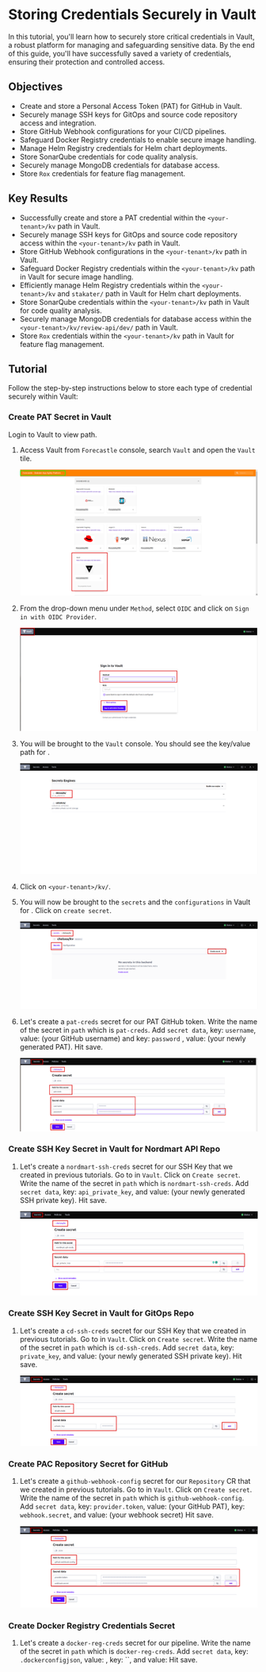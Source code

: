 # Storing Credentials Securely in Vault

In this tutorial, you'll learn how to securely store critical credentials in Vault, a robust platform for managing and safeguarding sensitive data. By the end of this guide, you'll have successfully saved a variety of credentials, ensuring their protection and controlled access.

## Objectives

- Create and store a Personal Access Token (PAT) for GitHub in Vault.
- Securely manage SSH keys for GitOps and source code repository access and integration.
- Store GitHub Webhook configurations for your CI/CD pipelines.
- Safeguard Docker Registry credentials to enable secure image handling.
- Manage Helm Registry credentials for Helm chart deployments.
- Store SonarQube credentials for code quality analysis.
- Securely manage MongoDB credentials for database access.
- Store `Rox` credentials for feature flag management.

## Key Results

- Successfully create and store a PAT credential within the `<your-tenant>/kv` path in Vault.
- Securely manage SSH keys for GitOps and source code repository access within the `<your-tenant>/kv` path in Vault.
- Store GitHub Webhook configurations in the `<your-tenant>/kv` path in Vault.
- Safeguard Docker Registry credentials within the `<your-tenant>/kv` path in Vault for secure image handling.
- Efficiently manage Helm Registry credentials within the `<your-tenant>/kv` and `stakater/` path in Vault for Helm chart deployments.
- Store SonarQube credentials within the `<your-tenant>/kv` path in Vault for code quality analysis.
- Securely manage MongoDB credentials for database access within the `<your-tenant>/kv/review-api/dev/` path in Vault.
- Store `Rox` credentials within the `<your-tenant>/kv` path in Vault for feature flag management.

## Tutorial

Follow the step-by-step instructions below to store each type of credential securely within Vault:

### Create PAT Secret in Vault

Login to Vault to view <your-tenant> path.

1. Access Vault from `Forecastle` console, search `Vault` and open the `Vault` tile.

    ![Forecastle-Vault](images/forecastle.png)

1. From the drop-down menu under `Method`, select `OIDC` and click on `Sign in with OIDC Provider`.

    ![Vault-odic-login](images/login-oidc.png)

1. You will be brought to the `Vault` console. You should see the key/value path for <your-tenant>.

    ![secret engines](images/secret-engines.png)

1. Click on `<your-tenant>/kv/`.

1. You will now be brought to the `secrets` and the `configurations` in Vault for <your-tenant>. Click on `create secret`.

    ![create secret](images/create-secret.png)

1. Let's create a `pat-creds` secret for our PAT GitHub token. Write the name of the secret in `path` which is `pat-creds`. Add `secret data`, key: `username`, value: (your GitHub username) and key: `password` , value: (your newly generated PAT). Hit save.

    ![secret data](images/secret-data.png)

### Create SSH Key Secret in Vault for Nordmart API Repo

1. Let's create a `nordmart-ssh-creds` secret for our SSH Key that we created in previous tutorials. Go to <your-tenant> in `Vault`. Click on `Create secret`. Write the name of the secret in `path` which is `nordmart-ssh-creds`. Add `secret data`, key: `api_private_key`, and value: (your newly generated SSH private key). Hit save.

    ![Nordmart ssh](images/nordmart.png)

### Create SSH Key Secret in Vault for GitOps Repo

1. Let's create a `cd-ssh-creds` secret for our SSH Key that we created in previous tutorials. Go to <your-tenant> in `Vault`. Click on `Create secret`. Write the name of the secret in `path` which is `cd-ssh-creds`. Add `secret data`, key: `private_key`, and value: (your newly generated SSH private key). Hit save.

    ![cd ssh](images/cd-ssh.png)

### Create PAC Repository Secret for GitHub

1. Let's create a `github-webhook-config` secret for our `Repository` CR that we created in previous tutorials. Go to <your-tenant> in `Vault`. Click on `Create secret`. Write the name of the secret in `path` which is `github-webhook-config`. Add `secret data`, key: `provider.token`, value: (your GitHub PAT), key: `webhook.secret`, and value: (your webhook secret) Hit save.

    ![repository secret](images/repo-secret.png)

### Create Docker Registry Credentials Secret

1. Let's create a `docker-reg-creds` secret for our pipeline. Write the name of the secret in `path` which is `docker-reg-creds`. Add `secret data`, key: `.dockerconfigjson`, value: , key: ``, and value: Hit save.
